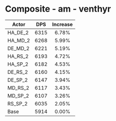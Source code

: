 # Composite - am - venthyr
| Actor | DPS | Increase |
|---|:---:|:---:|
|HA_DE_2|6315|6.78%|
|HA_MD_2|6268|5.99%|
|DE_MD_2|6221|5.19%|
|HA_RS_2|6193|4.72%|
|HA_SP_2|6182|4.53%|
|DE_RS_2|6160|4.15%|
|DE_SP_2|6147|3.94%|
|MD_RS_2|6117|3.43%|
|MD_SP_2|6107|3.26%|
|RS_SP_2|6035|2.05%|
|Base|5914|0.00%|
